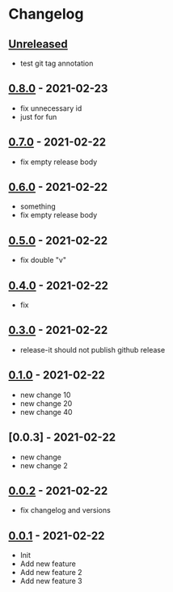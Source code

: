 # Changelog

## [Unreleased]
- test git tag annotation

## [0.8.0] - 2021-02-23
- fix unnecessary id
- just for fun

## [0.7.0] - 2021-02-22
- fix empty release body

## [0.6.0] - 2021-02-22
- something
- fix empty release body

## [0.5.0] - 2021-02-22
- fix double "v"

## [0.4.0] - 2021-02-22
- fix

## [0.3.0] - 2021-02-22
- release-it should not publish github release

## [0.1.0] - 2021-02-22
- new change 10
- new change 20
- new change 40

## [0.0.3] - 2021-02-22
- new change
- new change 2

## [0.0.2] - 2021-02-22
- fix changelog and versions

## [0.0.1] - 2021-02-22
- Init
- Add new feature
- Add new feature 2
- Add new feature 3

[Unreleased]: https://github.com/tokyodrift1993/testing-github-actions/compare/master...development
[0.0.1]: https://github.com/tokyodrift1993/testing-github-actions/compare/336a3ddd...v0.1.0
[0.0.2]: https://github.com/tokyodrift1993/testing-github-actions/compare/v0.0.1...v0.0.2
[0.0.2]: https://github.com/tokyodrift1993/testing-github-actions/compare/v0.0.2...v0.0.3
[0.1.0]: https://github.com/tokyodrift1993/testing-github-actions/compare/v0.0.3...v0.1.0
[0.3.0]: https://github.com/tokyodrift1993/testing-github-actions/compare/v0.2.0...v0.3.0
[0.4.0]: https://github.com/tokyodrift1993/testing-github-actions/compare/v0.3.0...v0.4.0
[0.5.0]: https://github.com/tokyodrift1993/testing-github-actions/compare/v0.4.0...v0.5.0
[0.6.0]: https://github.com/tokyodrift1993/testing-github-actions/compare/v0.5.0...v0.6.0
[0.7.0]: https://github.com/tokyodrift1993/testing-github-actions/compare/v0.6.0...v0.7.0
[0.8.0]: https://github.com/tokyodrift1993/testing-github-actions/compare/v0.7.0...v0.8.0
